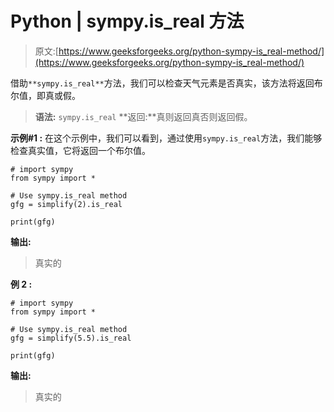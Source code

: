 # Python | sympy.is_real 方法

> 原文:[https://www.geeksforgeeks.org/python-sympy-is_real-method/](https://www.geeksforgeeks.org/python-sympy-is_real-method/)

借助`**sympy.is_real**`方法，我们可以检查天气元素是否真实，该方法将返回布尔值，即真或假。

> **语法:** `sympy.is_real`
> **返回:**真则返回真否则返回假。

**示例#1 :**
在这个示例中，我们可以看到，通过使用`sympy.is_real`方法，我们能够检查真实值，它将返回一个布尔值。

```
# import sympy
from sympy import *

# Use sympy.is_real method
gfg = simplify(2).is_real

print(gfg)
```

**输出:**

> 真实的

**例 2 :**

```
# import sympy
from sympy import *

# Use sympy.is_real method
gfg = simplify(5.5).is_real

print(gfg)
```

**输出:**

> 真实的